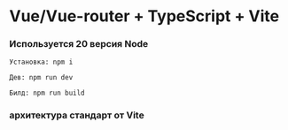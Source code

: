 # Vue/Vue-router + TypeScript + Vite

### Используется 20 версия Node

```Установка: npm i```

```Дев: npm run dev```

```Билд: npm run build```

### архитектура стандарт от Vite